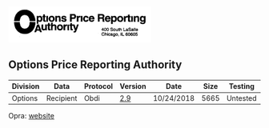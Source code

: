 [![Opra](https://github.com/Open-Markets-Initiative/Directory/blob/master/Logos/Opra.png)](https://www.opraplan.com)


## Options Price Reporting Authority

|Division | Data | Protocol | Version | Date | Size | Testing | Specification|
|--- | --- | --- | --- | --- | --- | --- | ---|
|Options | Recipient | Obdi | [2.9][Opra.Options.Recipient.Obdi.v2.9.Dissector] | 10/24/2018 | 5665 | Untested | [url][Opra.Options.Recipient.Obdi.v2.9.Url] - [pdf][Opra.Options.Recipient.Obdi.v2.9.Pdf]|


Opra: [website](https://www.opraplan.com "Go to Options Price Reporting Authority")


[Opra.Options.Recipient.Obdi.v2.9.Dissector]: https://github.com/Open-Markets-Initiative/wireshark-lua/blob/master/Opra/Opra.Options.Recipient.Obdi.v2.9.Script.Dissector.lua "Options Price Reporting Authority 2.9 Wireshark Dissector"
[Opra.Options.Recipient.Obdi.v2.9.Url]: https://www.opradata.com/specs/opra_output_binary_dr_spec.pdf "Specification url"
[Opra.Options.Recipient.Obdi.v2.9.Pdf]: https://github.com/Open-Markets-Initiative/Directory/blob/master/Specifications/Opra/Opra.Options.Recipient.Bdi.v2.7.pdf "Options Price Reporting Authority 2.9 Pdf"
